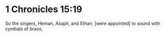 # 1 Chronicles 15:19

So the singers, Heman, Asaph, and Ethan, [were appointed] to sound with cymbals of brass;